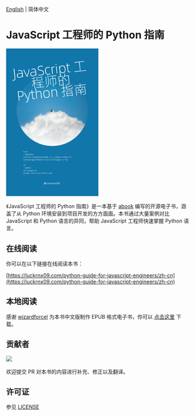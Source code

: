 [English](./README.md) | 简体中文

# JavaScript 工程师的 Python 指南

<img src="./static/img/book_cover_zh-cn.png" width="50%" />

<br>

《JavaScript 工程师的 Python 指南》是一本基于 [abook](https://github.com/luckrnx09/abook) 编写的开源电子书，涵盖了从 Python 环境安装到项目开发的方方面面。本书通过大量案例对比 JavaScript 和 Python 语言的异同，帮助 JavaScript 工程师快速掌握 Python 语言。

## 在线阅读

你可以在以下链接在线阅读本书：

[https://luckrnx09.com/python-guide-for-javascript-engineers/zh-cn](https://luckrnx09.com/python-guide-for-javascript-engineers/zh-cn)

## 本地阅读

感谢 [wizardforcel](https://github.com/wizardforcel) 为本书中文版制作 EPUB 格式电子书，你可以 [点击这里](https://github.com/luckrnx09/python-guide-for-javascript-engineers/files/14112960/JavaScript.Python.zip) 下载。

## 贡献者

<a href="https://github.com/luckrnx09/python-guide-for-javascript-engineers/graphs/contributors">
  <img src="https://contrib.rocks/image?repo=luckrnx09/python-guide-for-javascript-engineers&max=100" />
</a>

欢迎提交 PR 对本书的内容进行补充、修正以及翻译。

## 许可证
参见 [LICENSE](./LICENSE)
